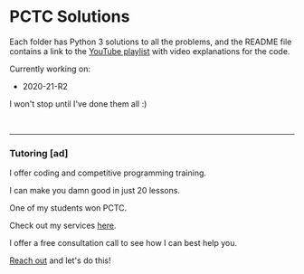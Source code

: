 # PCTC Solutions

Each folder has Python 3 solutions to all the problems, and the README file contains a link to the [YouTube playlist](https://www.youtube.com/@sourishsharma17/playlists) with video explanations for the code.

Currently working on:
- 2020-21-R2

I won't stop until I've done them all :)


<br>

---
### Tutoring [ad]

I offer coding and competitive programming training.

I can make you damn good in just 20 lessons. 

One of my students won PCTC.

Check out my services [here](https://www.superprof.co.uk/experienced-python-programmer-winner-multiple-national-coding-competitions-and-part-time-professional-software-engineer-have.html).

I offer a free consultation call to see how I can best help you. 

[Reach out](https://blinq.me/5k598Yo3nmxb?bs=db) and let's do this!
